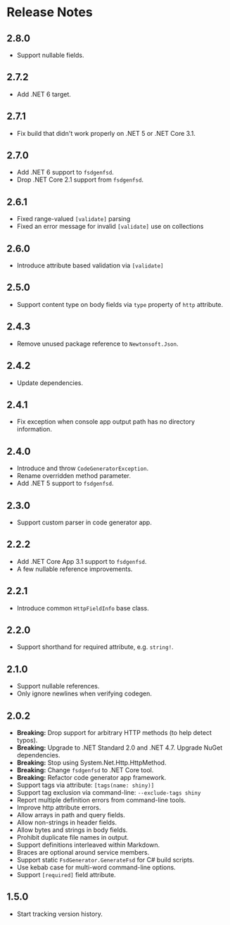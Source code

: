 # Release Notes

## 2.8.0

* Support nullable fields.

## 2.7.2

* Add .NET 6 target.

## 2.7.1

* Fix build that didn't work properly on .NET 5 or .NET Core 3.1.

## 2.7.0

* Add .NET 6 support to `fsdgenfsd`.
* Drop .NET Core 2.1 support from `fsdgenfsd`.

## 2.6.1

* Fixed range-valued `[validate]` parsing
* Fixed an error message for invalid `[validate]` use on collections

## 2.6.0

* Introduce attribute based validation via `[validate]`

## 2.5.0

* Support content type on body fields via `type` property of `http` attribute.

## 2.4.3

* Remove unused package reference to `Newtonsoft.Json`.

## 2.4.2

* Update dependencies.

## 2.4.1

* Fix exception when console app output path has no directory information.

## 2.4.0

* Introduce and throw `CodeGeneratorException`.
* Rename overridden method parameter.
* Add .NET 5 support to `fsdgenfsd`.

## 2.3.0

* Support custom parser in code generator app.

## 2.2.2

* Add .NET Core App 3.1 support to `fsdgenfsd`.
* A few nullable reference improvements.

## 2.2.1

* Introduce common `HttpFieldInfo` base class.

## 2.2.0

* Support shorthand for required attribute, e.g. `string!`.

## 2.1.0

* Support nullable references.
* Only ignore newlines when verifying codegen.

## 2.0.2

* **Breaking:** Drop support for arbitrary HTTP methods (to help detect typos).
* **Breaking:** Upgrade to .NET Standard 2.0 and .NET 4.7. Upgrade NuGet dependencies.
* **Breaking:** Stop using System.Net.Http.HttpMethod.
* **Breaking:** Change `fsdgenfsd` to .NET Core tool.
* **Breaking:** Refactor code generator app framework.
* Support tags via attribute: `[tags(name: shiny)]`
* Support tag exclusion via command-line: `--exclude-tags shiny`
* Report multiple definition errors from command-line tools.
* Improve http attribute errors.
* Allow arrays in path and query fields.
* Allow non-strings in header fields.
* Allow bytes and strings in body fields.
* Prohibit duplicate file names in output.
* Support definitions interleaved within Markdown.
* Braces are optional around service members.
* Support static `FsdGenerator.GenerateFsd` for C# build scripts.
* Use kebab case for multi-word command-line options.
* Support `[required]` field attribute.

## 1.5.0

* Start tracking version history.
